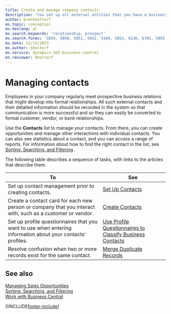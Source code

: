 ```yaml
---
title: Create and manage company contacts
description: 'You set up all external entities that you have a business relationship with (such as prospects, customers, vendors, and consultants) as contacts.'
author: brentholtorf
ms.topic: conceptual
ms.devlang: al
ms.search.keywords: 'relationship, prospect'
ms.search.forms: '5054, 5050, 5051, 5052, 5104, 5053, 9130, 6701, 5055, 1604'
ms.date: 12/13/2023
ms.author: bholtorf
ms.service: dynamics-365-business-central
ms.reviewer: bholtorf
---
```


# <a name="managing-contacts"></a>Managing contacts

Employees in your company regularly meet prospective business relations that might develop into formal relationships. All such external contacts and their detailed information should be recorded in the system so that communication is more successful and so they can easily be converted to formal customer, vendor, or bank relationships.

Use the **Contacts** list to manage your contacts. From there, you can create opportunities and manage other interactions with individual contacts. You can also see statistics about a contact, and you can access a range of reports. For information about how to find the right contact in the list, see [Sorting, Searching, and Filtering](ui-enter-criteria-filters.md) .  

The following table describes a sequence of tasks, with links to the articles that describe them.

| To | See |
| --- | --- |
| Set up contact management prior to creating contacts. |[Set Up Contacts](marketing-setup-contacts.md) |
| Create a contact card for each new person or company that you interact with, such as a customer or vendor. |[Create Contacts](marketing-create-contact-companies.md) |
|Set up profile questionnaires that you want to use when entering information about your contacts' profiles.|[Use Profile Questionnaires to Classify Business Contacts](marketing-create-contact-profile-questionnaire.md)|
|Resolve confusion when two or more records exist for the same contact.|[Merge Duplicate Records](sales-how-merge-duplicate-records.md)|

## <a name="see-also"></a>See also

[Managing Sales Opportunities](marketing-manage-sales-opportunities.md)  
[Sorting, Searching, and Filtering](ui-enter-criteria-filters.md)  
[Work with Business Central](ui-work-product.md)  


[!INCLUDE[footer-include](includes/footer-banner.md)]
